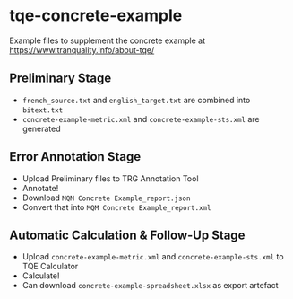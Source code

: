 # tqe-concrete-example
Example files to supplement the concrete example at https://www.tranquality.info/about-tqe/

## Preliminary Stage
- `french_source.txt` and `english_target.txt` are combined into `bitext.txt`
- `concrete-example-metric.xml` and `concrete-example-sts.xml` are generated

## Error Annotation Stage
- Upload Preliminary files to TRG Annotation Tool
- Annotate!
- Download `MQM Concrete Example_report.json`
- Convert that into `MQM Concrete Example_report.xml`

## Automatic Calculation & Follow-Up Stage
- Upload `concrete-example-metric.xml` and `concrete-example-sts.xml` to TQE Calculator
- Calculate!
- Can download `concrete-example-spreadsheet.xlsx` as export artefact
